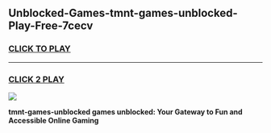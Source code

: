 
## Unblocked-Games-tmnt-games-unblocked-Play-Free-7cecv
<h3>
<a href="https://premium76.site?title=tmnt-games-unblocked&ref=21A">CLICK TO PLAY</a></h3>
<hr>

<h3>
<a href="https://premium76.site?title=tmnt-games-unblocked&ref=21A">CLICK 2 PLAY</a>
  
</h3>

<a href="https://premium76.site?title=tmnt-games-unblocked&ref=21A"><img src="https://clearcache.store/games.png"></a>


**tmnt-games-unblocked games unblocked: Your Gateway to Fun and Accessible Online Gaming**
